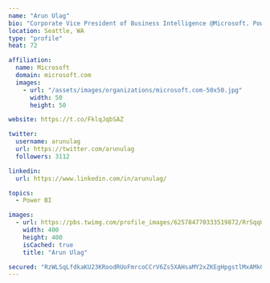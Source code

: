 ```yaml
---
name: "Arun Ulag"
bio: "Corporate Vice President of Business Intelligence @Microsoft. Power BI, Azure Analysis Services, SQL Server Analysis Services, SQL Server Reporting Services"
location: Seattle, WA
type: "profile"
heat: 72

affiliation:
  name: Microsoft
  domain: microsoft.com
  images:
    - url: "/assets/images/organizations/microsoft.com-50x50.jpg"
      width: 50
      height: 50

website: https://t.co/FklqJqbSAZ

twitter:
  username: arunulag
  url: https://twitter.com/arunulag
  followers: 3112

linkedin:
  url: https://www.linkedin.com/in/arunulag/

topics:
  - Power BI

images:
  - url: https://pbs.twimg.com/profile_images/625784770333519872/RrSqqUEZ_400x400.jpg
    width: 400
    height: 400
    isCached: true
    title: "Arun Ulag"

secured: "RzWLSqLfdkaKU23KRoodRUoFmrcoCCrV6Zs5XAHsaMY2xZKEgHpgstlMxAMk09xBXuT5SPA6osXEiAVbGeInDZcn/UTmaOYUqn1An5TXkcRm/dXMXEWDHqwqwGHCGHIKYstL7gUigFumkSiLcEGv0k1D2oz3/DltCh8+TFivWMEoRMDiejaemZHM/NksWwkdOIANpuJgk5GxSLVc7wENmwkEEIRy11L0d+oQCXFscfsqbbuMf0Kp4SZaj6UMCMI6X2kvr0sfolQKR5/Qc2R2aa+fzt+UnLIo/svOFo2gFY7DzUbJal8HN9XAxoO2CHdlUy1DKnMuK2E81tQrW1+KNRHbf20k2nub1+qE4Mrx/07X7bUWgJjuCMT340R5E9u+QQkwuHqchPwBZe3/xuM5hHAmELvjUbMNZBk1ErdpgX8=;qOadnGqNSiUdj/oNSxMljw=="
---
```



